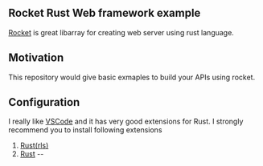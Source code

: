 ## Rocket Rust Web framework example

[Rocket](https://rocket.rs/) is great libarray for creating web server using rust language.

## Motivation
This repository would give basic exmaples to build your APIs using rocket.

## Configuration
I really like [VSCode](https://code.visualstudio.com/) and it has very good extensions for Rust. I strongly recommend you to install following extensions

1. [Rust(rls)](https://marketplace.visualstudio.com/items?itemName=rust-lang.rust)
2. [Rust](https://marketplace.visualstudio.com/items?itemName=kalitaalexey.vscode-rust) --
